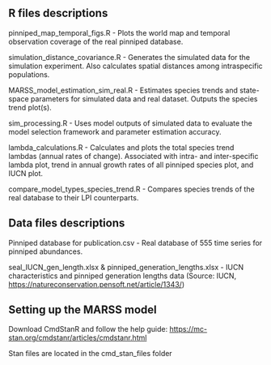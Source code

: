 ## R files descriptions
pinniped_map_temporal_figs.R - Plots the world map and temporal observation coverage of the real pinniped database.

simulation_distance_covariance.R - Generates the simulated data for the simulation experiment. Also calculates spatial distances among intraspecific populations.

MARSS_model_estimation_sim_real.R - Estimates species trends and state-space parameters for simulated data and real dataset. Outputs the species trend plot(s).

sim_processing.R - Uses model outputs of simulated data to evaluate the model selection framework and parameter estimation accuracy.

lambda_calculations.R - Calculates and plots the total species trend lambdas (annual rates of change). Associated with intra- and inter-specific lambda plot, trend in annual growth rates of all pinniped species plot, and IUCN plot.

compare_model_types_species_trend.R - Compares species trends of the real database to their LPI counterparts.

## Data files descriptions
Pinniped database for publication.csv - Real database of 555 time series for pinniped abundances.

seal_IUCN_gen_length.xlsx & pinniped_generation_lengths.xlsx - IUCN characteristics and pinniped generation lengths data (Source: IUCN, https://natureconservation.pensoft.net/article/1343/)

## Setting up the MARSS model
Download CmdStanR and follow the help guide: https://mc-stan.org/cmdstanr/articles/cmdstanr.html

Stan files are located in the cmd_stan_files folder

